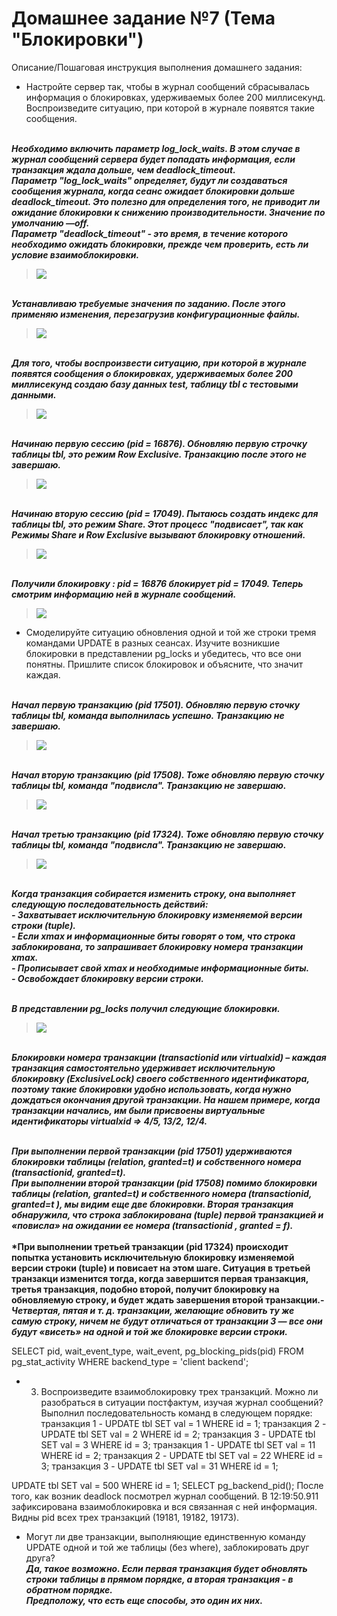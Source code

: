 # Домашнее задание №7 (Тема "Блокировки")

Описание/Пошаговая инструкция выполнения домашнего задания:

* Настройте сервер так, чтобы в журнал сообщений сбрасывалась информация о блокировках, удерживаемых более 200 миллисекунд. Воспроизведите ситуацию, при которой в журнале появятся такие сообщения.
  
<br>__*Необходимо включить параметр log_lock_waits. В этом случае в журнал сообщений сервера будет попадать информация, если транзакция ждала дольше, чем deadlock_timeout.*__
<br>__*Параметр "log_lock_waits" определяет, будут ли создаваться сообщения журнала, когда сеанс ожидает блокировки дольше deadlock_timeout. Это полезно для определения того, не приводит ли ожидание блокировки к снижению производительности. Значение по умолчанию —off.*__
<br>__*Параметр "deadlock_timeout" - это время, в течение которого необходимо ожидать блокировки, прежде чем проверить, есть ли условие взаимоблокировки.*__
<br>
> <img src="pic/1_1.JPG" align="center" />
<br>__*Устанавливаю требуемые значения по заданию. После этого применяю изменения, перезагрузив конфигурационные файлы.*__
> <img src="pic/1_2.JPG" align="center" />
<br>__*Для того, чтобы воспроизвести ситуацию, при которой в журнале появятся сообщения о блокировках, удерживаемых более 200 миллисекунд
cоздаю базу данных test, таблицу tbl с тестовыми данными.*__
> <img src="pic/1_2_1.JPG" align="center" />
<br>__*Начинаю первую сессию (pid = 16876). Обновляю первую строчку таблицы tbl, это режим Row Exclusive. Транзакцию после этого не завершаю.*__ 
> <img src="pic/1_3.JPG" align="center" />
<br>__*Начинаю вторую сессию (pid = 17049). Пытаюсь создать индекс для таблицы tbl, это режим Share. Этот процесс "подвисает", так как Режимы Share и Row Exclusive вызывают блокировку отношений.*__ 
> <img src="pic/1_4.JPG" align="center" />
<br>__*Получили блокировку : pid = 16876  блокирует pid = 17049. Теперь смотрим информацию  ней в журнале сообщений.*__
> <img src="pic/1_5.JPG" align="center" />	
* Смоделируйте ситуацию обновления одной и той же строки тремя командами UPDATE в разных сеансах. Изучите возникшие блокировки в представлении pg_locks и убедитесь, что все они понятны. Пришлите список блокировок и объясните, что значит каждая.

<br>__*Начал первую транзакцию (pid 17501).  Обновляю первую сточку таблицы tbl, команда выполнилась успешно. Транзакцию не завершаю.*__ 
> <img src="pic/2_1.JPG" align="center" />
<br>__*Начал вторую транзакцию (pid 17508). Тоже обновляю первую сточку таблицы tbl, команда "подвисла". Транзакцию не завершаю.*__
> <img src="pic/2_2.JPG" align="center" />
<br>__*Начал третью транзакцию (pid 17324). Тоже обновляю первую сточку таблицы tbl, команда "подвисла". Транзакцию не завершаю.*__
> <img src="pic/2_3.JPG" align="center" />

<br>__*Когда транзакция собирается изменить строку, она выполняет следующую последовательность действий:*__
<br>__*- Захватывает исключительную блокировку изменяемой версии строки (tuple).*__
<br>__*- Если xmax и информационные биты говорят о том, что строка заблокирована, то запрашивает блокировку номера транзакции xmax.*__
<br>__*- Прописывает свой xmax и необходимые информационные биты.*__
<br>__*- Освобождает блокировку версии строки.*__

<br>__*В представлении pg_locks получил следующие блокировки.*__
> <img src="pic/2_4.JPG" align="center" />

<br>__*Блокировки номера транзакции (transactionid или virtualxid) – каждая транзакция самостоятельно удерживает исключительную блокировку (ExclusiveLock) своего собственного идентификатора, поэтому такие блокировки удобно использовать, когда нужно дождаться окончания другой транзакции. На нашем примере, когда транзакции начались, им были присвоены виртуальные идентификаторы virtualxid => 4/5, 13/2, 12/4.*__

<br>__*При выполнении первой транзакции (pid 17501)  удерживаются блокировки таблицы (relation, granted=t) и собственного номера (transactionid, granted=t).*__ 
<br>__*При выполнении второй транзакции (pid 17508)  помимо блокировки таблицы (relation, granted=t) и собственного номера (transactionid, granted=t ), мы видим еще две блокировки. Вторая транзакция обнаружила, что строка заблокирована (tuple) первой транзакцией и «повисла» на ожидании ее номера (transactionid , granted = f).*__  
<br>__*При выполнении третьей транзакции (pid 17324) происходит попытка установить исключительную блокировку изменяемой версии строки (tuple) и повисает на этом шаге. Ситуация в третьей транзакци изменится тогда, когда завершится первая транзакция, третья транзакция, подобно второй, получит блокировку на обновляемую строку, и будет ждать завершения второй транзакции.-__
<br>__*Четвертая, пятая и т. д. транзакции, желающие обновить ту же самую строку, ничем не будут отличаться от транзакции 3 — все они будут «висеть» на одной и той же блокировке версии строки.*__ 

SELECT pid, wait_event_type, wait_event, pg_blocking_pids(pid)
FROM pg_stat_activity
WHERE backend_type = 'client backend';


* 3.	Воспроизведите взаимоблокировку трех транзакций. Можно ли разобраться в ситуации постфактум, изучая журнал сообщений?
Выполнил последовательность команд в следующем порядке:
транзакция 1 - UPDATE tbl SET val = 1 WHERE id = 1;
транзакция 2 - UPDATE tbl SET val = 2 WHERE id = 2;
транзакция 3 - UPDATE tbl SET val = 3 WHERE id = 3;
транзакция 1 - UPDATE tbl SET val = 11 WHERE id = 2;
транзакция 2 - UPDATE tbl SET val = 22 WHERE id = 3;
транзакция 3 - UPDATE tbl SET val = 31 WHERE id = 1;

UPDATE tbl SET val = 500 WHERE id = 1; 
SELECT pg_backend_pid();
После того, как возник deadlock посмотрел журнал сообщений. В 12:19:50.911 зафиксирована взаимоблокировка и вся связанная с ней информация. 
Видны pid всех трех транзакций (19181, 19182, 19173). 

* Могут ли две транзакции, выполняющие единственную команду UPDATE одной и той же таблицы (без where), заблокировать друг друга?
<br>__*Да, такое возможно. Если первая транзакция будет обновлять строки таблицы в прямом порядке, а вторая транзакция - в обратном порядке.*__ 
<br>__*Предположу, что есть еще способы, это один их них.*__
